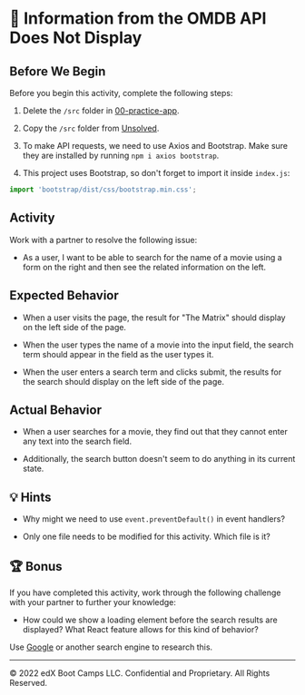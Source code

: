 # 🐛 Information from the OMDB API Does Not Display

## Before We Begin

Before you begin this activity, complete the following steps:

1. Delete the `/src` folder in [00-practice-app](../Day-1/00-practice-app/).

2. Copy the `/src` folder from [Unsolved](./Unsolved/).

3. To make API requests, we need to use Axios and Bootstrap. Make sure they are installed by running `npm i axios bootstrap`.

4. This project uses Bootstrap, so don't forget to import it inside `index.js`:

  ```js
  import 'bootstrap/dist/css/bootstrap.min.css';
  ```

## Activity

Work with a partner to resolve the following issue:

* As a user, I want to be able to search for the name of a movie using a form on the right and then see the related information on the left.

## Expected Behavior

* When a user visits the page, the result for "The Matrix" should display on the left side of the page.

* When the user types the name of a movie into the input field, the search term should appear in the field as the user types it.

* When the user enters a search term and clicks submit, the results for the search should display on the left side of the page.

## Actual Behavior

* When a user searches for a movie, they find out that they cannot enter any text into the search field.

* Additionally, the search button doesn't seem to do anything in its current state.

## 💡 Hints

* Why might we need to use `event.preventDefault()` in event handlers?

* Only one file needs to be modified for this activity. Which file is it?

## 🏆 Bonus

If you have completed this activity, work through the following challenge with your partner to further your knowledge:

* How could we show a loading element before the search results are displayed? What React feature allows for this kind of behavior?

Use [Google](https://www.google.com) or another search engine to research this.

---
© 2022 edX Boot Camps LLC. Confidential and Proprietary. All Rights Reserved.
